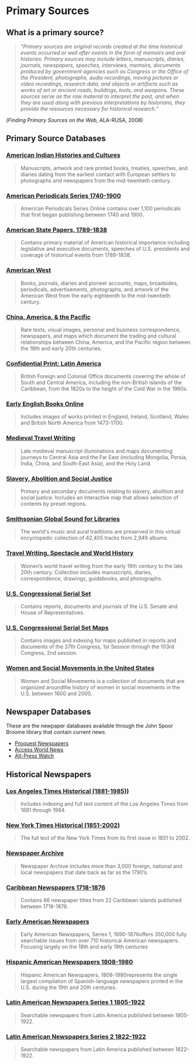 # Primary Sources

## What is a primary source? 
> _“Primary sources are original records created at the time historical events occurred or well after events in the form of memoirs and oral histories. Primary sources may include letters, manuscripts, diaries, journals, newspapers, speeches, interviews, memoirs, documents produced by government agencies such as Congress or the Office of the President, photographs, audio recordings, moving pictures or video recordings, research data, and objects or artifacts such as works of art or ancient roads, buildings, tools, and weapons. These sources serve as the raw material to interpret the past, and when they are used along with previous interpretations by historians, they provide the resources necessary for historical research.”_

(_Finding Primary Sources on the Web_, ALA-RUSA, 2008)

## Primary Source Databases

### [American Indian Histories and Cultures](http://summit.csuci.edu:2048/login?url=http://www.aihc.amdigital.co.uk)

> Manuscripts, artwork and rare printed books, treaties, speeches, and diaries dating from the earliest contact with European settlers to photographs and newspapers from the mid-twentieth century.

### [American Periodicals Series 1740-1900](http://summit.csuci.edu:2048/login?url=http://search.proquest.com/americanperiodicals?accountid=7284)

> American Periodicals Series Online contains over 1,100 periodicals that first began publishing between 1740 and 1900.

### [American State Papers, 1789-1838](http://summit.csuci.edu:2048/login?url=http://infoweb.newsbank.com/)

> Contains primary material of American historical importance including legislative and executive documents, speeches of U.S. presidents and coverage of historical events from 1789-1838.

### [American West](http://summit.csuci.edu:2048/login?url=http://www.americanwest.amdigital.co.uk)

> Books, journals, diaries and pioneer accounts, maps, broadsides, periodicals, advertisements, photographs, and artwork of the American West from the early eighteenth to the mid-twentieth century.

### [China, America, & the Pacific](http://summit.csuci.edu:2048/login?url=http://www.cap.amdigital.co.uk)

> Rare texts, visual images, personal and business correspondence, newspapers, and maps which document the trading and cultural relationships between China, America, and the Pacific region between the 18th and early 20th centuries.

### [Confidential Print: Latin America](http://summit.csuci.edu:2048/login?url=http://www.archivesdirect.amdigital.co.uk)

> British Foreign and Colonial Office documents covering the whole of South and Central America, including the non-British islands of the Caribbean, from the 1820s to the height of the Cold War in the 1960s.

### [Early English Books Online](http://summit.csuci.edu:2048/login?url=http://eebo.chadwyck.com)

> Includes images of works printed in England, Ireland, Scotland, Wales and British North America from 1473-1700.

### [Medieval Travel Writing](http://summit.csuci.edu:2048/login?url=http://www.medievaltravel.amdigital.co.uk)

> Late medieval manuscript illuminations and maps documenting journeys to Central Asia and the Far East \(including Mongolia, Persia, India, China, and South-East Asia\), and the Holy Land.

### [Slavery, Abolition and Social Justice](http://summit.csuci.edu:2048/login?url=http://www.slavery.amdigital.co.uk)

> Primary and secondary documents relating to slavery, abolition and social justice. Includes an interactive map that allows selection of contents by preset regions.

### [Smithsonian Global Sound for Libraries](http://summit.csuci.edu:2048/login?url=http://glmu.alexanderstreet.com)

> The world's music and aural traditions are preserved in this virtual encyclopedic collection of 42,405 tracks from 2,949 albums.

### [Travel Writing, Spectacle and World History](http://summit.csuci.edu:2048/login?url=http://www.travelwriting.amdigital.co.uk)

> Women’s world travel writing from the early 19th century to the late 20th century. Collection includes manuscripts, diaries, correspondence, drawings, guidebooks, and photographs.

### [U.S. Congressional Serial Set](http://summit.csuci.edu:2048/login?url=http://infoweb.newsbank.com/)

> Contains reports, documents and journals of the U.S. Senate and House of Representatives.

### [U.S. Congressional Serial Set Maps](http://summit.csuci.edu:2048/login?url=http://infoweb.newsbank.com/)

> Contains images and indexing for maps published in reports and documents of the 37th Congress, 1st Session through the 103rd Congress, 2nd session.

### [Women and Social Movements in the United States](http://summit.csuci.edu:2048/login?url=http://asp6new.alexanderstreet.com/wam2)

> Women and Social Movements is a collection of documents that are organized aroundthe history of women in social movements in the U.S. between 1600 and 2000.

## Newspaper Databases
These are the newpaper databases available through the John Spoor Broome library that contain current news.

* [Proquest Newspapers](http://summit.csuci.edu:2048/login?url=https://search.proquest.com/newsstand?accountid=7284)
* [Access World News](http://summit.csuci.edu:2048/login?url=http://infoweb.newsbank.com/resources/?p=AWNB)
* [Alt-Press Watch](http://summit.csuci.edu:2048/login?url=https://search.proquest.com/altpresswatch?accountid=7284)

## Historical Newspapers

### [Los Angeles Times Historical (1881-1985)](http://summit.csuci.edu:2048/login?url=http://search.proquest.com/hnplatimes?accountid=7284)\)

> Includes indexing and full text content of the Los Angeles Times from 1881 through 1984.

### [New York Times Historical (1851-2002)](http://summit.csuci.edu:2048/login?url=http://search.proquest.com/hnpnewyorktimeswindex?accountid=7284)

> The full text of the New York Times from its first issue in 1851 to 2002.

### [Newspaper Archive](http://summit.csuci.edu:2048/login?url=http://access.Newspaperarchive.com)

> Newspaper Archive includes more than 3,000 foreign, national and local newspapers that date back as far as the 1790’s.

### [Caribbean Newspapers 1718-1876](http://summit.csuci.edu:2048/login?url=http://infoweb.newsbank.com/?db=EANX&d_collections=EANACN)

> Contains 66 newspaper titles from 22 Caribbean islands published between 1718-1876.

### [Early American Newspapers](http://summit.csuci.edu:2048/login?url=http://infoweb.newsbank.com/iw-search/we/HistArchive?p_product=EANX&p_action=timeframes&p_theme=ahnp&p_nbid=B56S50IJMTE4MTY4MTExNi42OTIxNTM6MToxMzoyMDkuMTI5LjExNS4y&p_clear_search=&s_search_type=timeframes&s_category=none&d_refprod=EANX&s_browseRef=)

> Early American Newspapers, Series 1, 1690-1876offers 350,000 fully searchable issues from over 710 historical American newspapers. Focusing largely on the 18th and early 19th centuries

### [Hispanic American Newspapers 1808-1980](http://summit.csuci.edu:2048/login?url=http://infoweb.newsbank.com/?db=EANX&d_collections=EANASP)

> Hispanic American Newspapers, 1808-1980represents the single largest compilation of Spanish-language newspapers printed in the U.S. during the 19th and 20th centuries.

### [Latin American Newspapers Series 1 1805-1922](http://summit.csuci.edu:2048/login?url=http://infoweb.newsbank.com?db=WHNPX&d_collections=WHNPLAN1)

> Searchable newspapers from Latin America published between 1805-1922.

### [Latin American Newspapers Series 2 1822-1922](http://summit.csuci.edu:2048/login?url=http://infoweb.newsbank.com?db=WHNPX&d_collections=WHNPLAN2)

> Searchable newspapers from Latin America published between 1822-1922.
